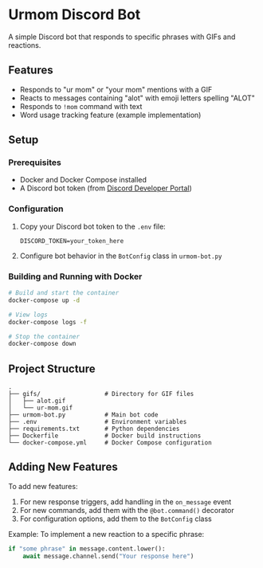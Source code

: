 # Urmom Discord Bot

A simple Discord bot that responds to specific phrases with GIFs and reactions.

## Features

- Responds to "ur mom" or "your mom" mentions with a GIF
- Reacts to messages containing "alot" with emoji letters spelling "ALOT"
- Responds to `!mom` command with text
- Word usage tracking feature (example implementation)

## Setup

### Prerequisites

- Docker and Docker Compose installed
- A Discord bot token (from [Discord Developer Portal](https://discord.com/developers/applications))

### Configuration

1. Copy your Discord bot token to the `.env` file:
   ```
   DISCORD_TOKEN=your_token_here
   ```

2. Configure bot behavior in the `BotConfig` class in `urmom-bot.py`

### Building and Running with Docker

```bash
# Build and start the container
docker-compose up -d

# View logs
docker-compose logs -f

# Stop the container
docker-compose down
```

## Project Structure

```
.
├── gifs/                  # Directory for GIF files
│   ├── alot.gif
│   └── ur-mom.gif
├── urmom-bot.py           # Main bot code
├── .env                   # Environment variables
├── requirements.txt       # Python dependencies
├── Dockerfile             # Docker build instructions
└── docker-compose.yml     # Docker Compose configuration
```

## Adding New Features

To add new features:

1. For new response triggers, add handling in the `on_message` event
2. For new commands, add them with the `@bot.command()` decorator
3. For configuration options, add them to the `BotConfig` class

Example: To implement a new reaction to a specific phrase:

```python
if "some phrase" in message.content.lower():
    await message.channel.send("Your response here")
```
